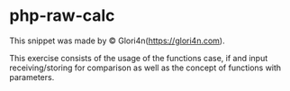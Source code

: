 # php-raw-calc
This snippet was made by © Glori4n(https://glori4n.com).

This exercise consists of the usage of the functions case, if and input receiving/storing for comparison as well as the concept of functions with parameters.
